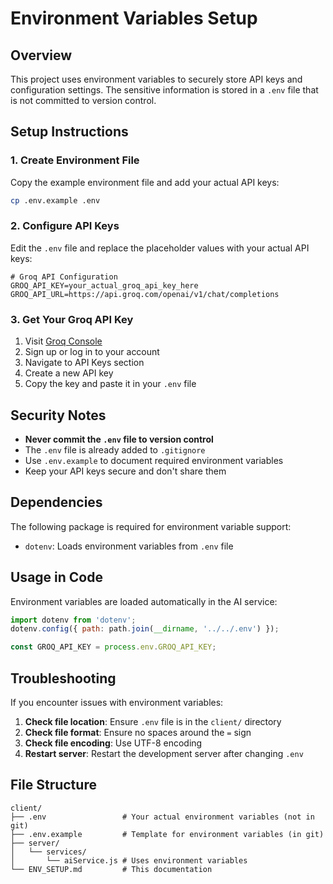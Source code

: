 # Environment Variables Setup

## Overview
This project uses environment variables to securely store API keys and configuration settings. The sensitive information is stored in a `.env` file that is not committed to version control.

## Setup Instructions

### 1. Create Environment File
Copy the example environment file and add your actual API keys:

```bash
cp .env.example .env
```

### 2. Configure API Keys
Edit the `.env` file and replace the placeholder values with your actual API keys:

```env
# Groq API Configuration
GROQ_API_KEY=your_actual_groq_api_key_here
GROQ_API_URL=https://api.groq.com/openai/v1/chat/completions
```

### 3. Get Your Groq API Key
1. Visit [Groq Console](https://console.groq.com/)
2. Sign up or log in to your account
3. Navigate to API Keys section
4. Create a new API key
5. Copy the key and paste it in your `.env` file

## Security Notes

- **Never commit the `.env` file to version control**
- The `.env` file is already added to `.gitignore`
- Use `.env.example` to document required environment variables
- Keep your API keys secure and don't share them

## Dependencies

The following package is required for environment variable support:
- `dotenv`: Loads environment variables from `.env` file

## Usage in Code

Environment variables are loaded automatically in the AI service:

```javascript
import dotenv from 'dotenv';
dotenv.config({ path: path.join(__dirname, '../../.env') });

const GROQ_API_KEY = process.env.GROQ_API_KEY;
```

## Troubleshooting

If you encounter issues with environment variables:

1. **Check file location**: Ensure `.env` file is in the `client/` directory
2. **Check file format**: Ensure no spaces around the `=` sign
3. **Check file encoding**: Use UTF-8 encoding
4. **Restart server**: Restart the development server after changing `.env`

## File Structure

```
client/
├── .env                 # Your actual environment variables (not in git)
├── .env.example         # Template for environment variables (in git)
├── server/
│   └── services/
│       └── aiService.js # Uses environment variables
└── ENV_SETUP.md         # This documentation
```
